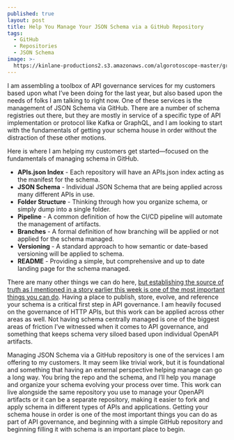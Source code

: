 ```yaml
---
published: true
layout: post
title: Help You Manage Your JSON Schema via a GitHub Repository
tags:
  - GitHub
  - Repositories
  - JSON Schema
image: >-
  https://kinlane-productions2.s3.amazonaws.com/algorotoscope-master/green-circuit-docks-big-cosco-ship.jpg
---
```

I am assembling a toolbox of API governance services for my customers based upon what I’ve been doing for the last year, but also based upon the needs of folks I am talking to right now. One of these services is the management of JSON Schema via GitHub. There are a number of schema registries out there, but they are mostly in service of a specific type of API implementation or protocol like Kafka or GraphQL, and I am looking to start with the fundamentals of getting your schema house in order without the distraction of these other motions.

Here is where I am helping my customers get started—focused on the fundamentals of managing schema in GitHub.

- **APIs.json Index** - Each repository will have an APIs.json index acting as the manifest for the schema.
- **JSON Schema** - Individual JSON Schema that are being applied across many different APIs in use.
- **Folder Structure** - Thinking through how you organize schema, or simply dump into a single folder.
- **Pipeline** - A common definition of how the CI/CD pipeline will automate the management of artifacts.
- **Branches** - A formal definition of how branching will be applied or not applied for the schema managed.
- **Versioning** - A standard approach to how semantic or date-based versioning will be applied to schema.
- **README** - Providing a simple, but comprehensive and up to date landing page for the schema managed.

There are many other things we can do here, [but establishing the source of truth as I mentioned in a story earlier this week is one of the most important things you can do](https://apievangelist.com/2024/11/12/building-a-basic-foundation-using-https-github-com-your-org-schema-for-your-openapi-dollar-ref/). Having a place to publish, store, evolve, and reference your schema is a critical first step in API governance. I am heavily focused on the governance of HTTP APIs, but this work can be applied across other areas as well. Not having schema centrally managed is one of the biggest areas of friction I’ve witnessed when it comes to API governance, and something that keeps schema very siloed based upon individual OpenAPI artifacts.

Managing JSON Schema via a GitHub repository is one of the services I am offering to my customers. It may seem like trivial work, but it is foundational and something that having an external perspective helping manage can go a long way. You bring the repo and the schema, and I’ll help you manage and organize your schema evolving your process over time. This work can live alongside the same repository you use to manage your OpenAPI artifacts or it can be a separate repository, making it easier to fork and apply schema in different types of APIs and applications. Getting your schema house in order is one of the most important things you can do as part of API governance, and beginning with a simple GitHub repository and beginning filling it with schema is an important place to begin.